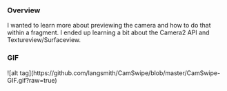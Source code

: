 <h3>Overview</h3>
I wanted to learn more about previewing the camera and how to do that within a fragment. I ended up learning a bit about
the Camera2 API and Textureview/Surfaceview.

<h3>GIF</h3>
![alt tag](https://github.com/langsmith/CamSwipe/blob/master/CamSwipe-GIF.gif?raw=true)


